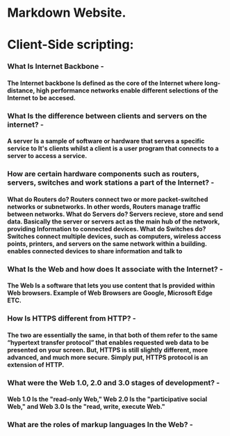 <h1> Markdown Website.
 
<h1> Client-Side scripting:


 <h3> What Is Internet Backbone - <h4> The Internet backbone Is defined as the core of the Internet where long-distance, high performance networks enable different selections of the Internet to be accesed. 


<p><h3> What Is the difference between clients and servers on the internet? - <h4> A server Is a sample of software or hardware that  serves a specific service to It's clients whilst a client is a user program that connects to a server to access a service. 

 <h3> How are certain hardware components such as routers, servers, switches and work stations a part of the Internet? - <h4> What do Routers do? Routers connect two or more packet-switched networks or subnetworks. In other words, Routers manage traffic between networks. 
  What do Servers do? Servers recieve, store and send data. Basically the server or servers act as the main hub of the network, providing Information to connected devices. 
  What do Switches do? Switches connect multiple devices, such as computers, wireless access points, printers, and servers on the same network within a building. enables connected devices to share information and talk to

 <h3> What Is the Web and how does It associate with the Internet? - <h4> The Web Is a software that lets you use content that Is provided within Web browsers. Example of Web Browsers are Google, Microsoft Edge ETC.

 <h3> How Is HTTPS different from HTTP? - <h4> The two are essentially the same, in that both of them refer to the same “hypertext transfer protocol” that enables requested web data to be presented on your screen. But, HTTPS is still slightly different, more advanced, and much more secure. Simply put, HTTPS protocol is an extension of HTTP.

 <h3> What were the Web 1.0, 2.0 and 3.0 stages of development? - <h4> Web 1.0 Is the "read-only Web," Web 2.0 Is the "participative social Web," and Web 3.0 Is the "read, write, execute Web." 

 <h3> What are the roles of markup languages In the Web? - <h4> 
 <h3> 

